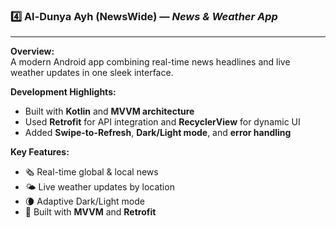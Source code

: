 ### 4️⃣ Al-Dunya Ayh (NewsWide) — *News & Weather App*
---
**Overview:**  
A modern Android app combining real-time news headlines and live weather updates in one sleek interface.

**Development Highlights:**  
- Built with **Kotlin** and **MVVM architecture**  
- Used **Retrofit** for API integration and **RecyclerView** for dynamic UI  
- Added **Swipe-to-Refresh**, **Dark/Light mode**, and **error handling**

**Key Features:**
- 🗞️ Real-time global & local news  
- 🌤️ Live weather updates by location  
- 🌘 Adaptive Dark/Light mode  
- 🧱 Built with **MVVM** and **Retrofit**  
